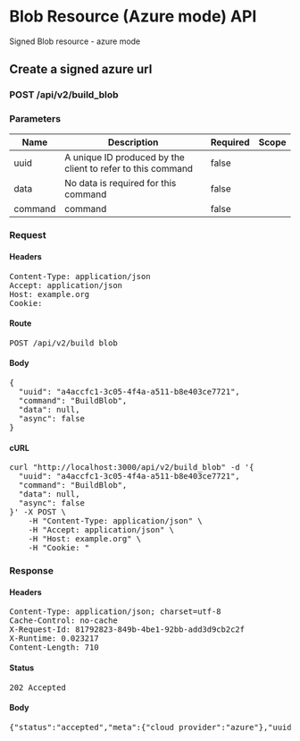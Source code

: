 # Blob Resource (Azure mode) API

Signed Blob resource - azure mode

## Create a signed azure url

### POST /api/v2/build_blob

### Parameters

| Name | Description | Required | Scope |
|------|-------------|----------|-------|
| uuid | A unique ID produced by the client to refer to this command | false |  |
| data | No data is required for this command | false |  |
| command |  command | false |  |

### Request

#### Headers

<pre>Content-Type: application/json
Accept: application/json
Host: example.org
Cookie: </pre>

#### Route

<pre>POST /api/v2/build_blob</pre>

#### Body

<pre>{
  "uuid": "a4accfc1-3c05-4f4a-a511-b8e403ce7721",
  "command": "BuildBlob",
  "data": null,
  "async": false
}</pre>

#### cURL

<pre class="request">curl &quot;http://localhost:3000/api/v2/build_blob&quot; -d &#39;{
  &quot;uuid&quot;: &quot;a4accfc1-3c05-4f4a-a511-b8e403ce7721&quot;,
  &quot;command&quot;: &quot;BuildBlob&quot;,
  &quot;data&quot;: null,
  &quot;async&quot;: false
}&#39; -X POST \
	-H &quot;Content-Type: application/json&quot; \
	-H &quot;Accept: application/json&quot; \
	-H &quot;Host: example.org&quot; \
	-H &quot;Cookie: &quot;</pre>

### Response

#### Headers

<pre>Content-Type: application/json; charset=utf-8
Cache-Control: no-cache
X-Request-Id: 81792823-849b-4be1-92bb-add3d9cb2c2f
X-Runtime: 0.023217
Content-Length: 710</pre>

#### Status

<pre>202 Accepted</pre>

#### Body

<pre>{"status":"accepted","meta":{"cloud_provider":"azure"},"uuid":"a4accfc1-3c05-4f4a-a511-b8e403ce7721","data":{"fields":{"key":"direct_uploads/1cc30f7e-8847-4fe8-bb27-a7a967979fe3","permissions":"rw","version":"2016-05-31","expiry":"2019-02-12T23:20:57Z","resource":"b","signature":"Ggyp0OFq9wZlQWcALwC2PhnoKV2iVzUPH8PkUwl3pZY="},"url":"http://localhost:10000/devstoreaccount1/et-api-direct-container/direct_uploads/1cc30f7e-8847-4fe8-bb27-a7a967979fe3?sp=rw\u0026sv=2016-05-31\u0026se=2019-02-12T23%3A20%3A57Z\u0026sr=b\u0026sig=Ggyp0OFq9wZlQWcALwC2PhnoKV2iVzUPH8PkUwl3pZY%3D","unsigned_url":"http://localhost:10000/devstoreaccount1/et-api-direct-container/direct_uploads/1cc30f7e-8847-4fe8-bb27-a7a967979fe3"}}</pre>
